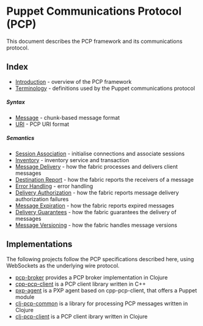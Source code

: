 Puppet Communications Protocol (PCP)
===

This document describes the PCP framework and its communications protocol.

Index
----

- [Introduction][10] - overview of the PCP framework
- [Terminology][11] - definitions used by the Puppet communications protocol

##### Syntax
- [Message][20] - chunk-based message format
- [URI][21] - PCP URI format

##### Semantics
- [Session Association][31] - initialise connections and associate sessions
- [Inventory][32] - inventory service and transaction
- [Message Delivery][33] - how the fabric processes and delivers client messages
- [Destination Report][34] - how the fabric reports the receivers of a message
- [Error Handling][35] - error handling
- [Delivery Authorization][36] - how the fabric reports message delivery authorization failures
- [Message Expiration][37] - how the fabric reports expired messages
- [Delivery Guarantees][38] - how the fabric guarantees the delivery of messages
- [Message Versioning][39] - how the fabric handles message versions

Implementations
----

The following projects follow the PCP specifications described here, using
WebSockets as the underlying wire protocol.

 - [pcp-broker][41] provides a PCP broker implementation in Clojure
 - [cpp-pcp-client][42] is a PCP client library written in C++
 - [pxp-agent][43] is a PXP agent based on cpp-pcp-client, that offers a Puppet module
 - [clj-pcp-common][44] is a library for processing PCP messages written in
 Clojure
 - [clj-pcp-client][45] is a PCP client ibrary written in Clojure

[10]: intro.md
[11]: terminology.md
[12]: wire_protocol.md
[20]: message.md
[21]: uri.md
[31]: association.md
[32]: inventory.md
[33]: delivery.md
[34]: destination_report.md
[35]: error_handling.md
[36]: unauthorized.md
[37]: ttl_expired.md
[38]: delivery_guarantees.md
[39]: versioning.md
[41]: https://github.com/puppetlabs/pcp-broker
[42]: https://github.com/puppetlabs/cpp-pcp-client
[43]: https://github.com/puppetlabs/pxp-agent
[44]: https://github.com/puppetlabs/clj-pcp-common
[45]: https://github.com/puppetlabs/clj-pcp-client
